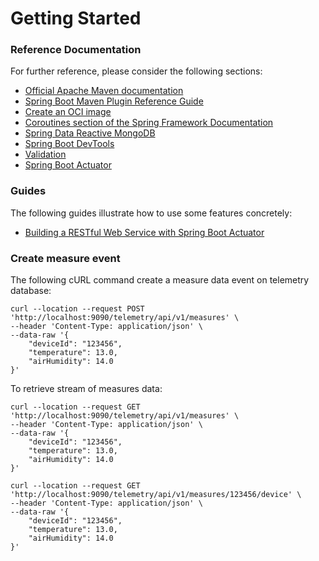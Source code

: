 # Getting Started

### Reference Documentation
For further reference, please consider the following sections:

* [Official Apache Maven documentation](https://maven.apache.org/guides/index.html)
* [Spring Boot Maven Plugin Reference Guide](https://docs.spring.io/spring-boot/docs/2.6.4/maven-plugin/reference/html/)
* [Create an OCI image](https://docs.spring.io/spring-boot/docs/2.6.4/maven-plugin/reference/html/#build-image)
* [Coroutines section of the Spring Framework Documentation](https://docs.spring.io/spring/docs/5.3.16/spring-framework-reference/languages.html#coroutines)
* [Spring Data Reactive MongoDB](https://docs.spring.io/spring-boot/docs/2.6.4/reference/htmlsingle/#boot-features-mongodb)
* [Spring Boot DevTools](https://docs.spring.io/spring-boot/docs/2.6.4/reference/htmlsingle/#using-boot-devtools)
* [Validation](https://docs.spring.io/spring-boot/docs/2.6.4/reference/htmlsingle/#boot-features-validation)
* [Spring Boot Actuator](https://docs.spring.io/spring-boot/docs/2.6.4/reference/htmlsingle/#production-ready)

### Guides
The following guides illustrate how to use some features concretely:

* [Building a RESTful Web Service with Spring Boot Actuator](https://spring.io/guides/gs/actuator-service/)

### Create measure event
The following cURL command create a measure data event on telemetry database:

```shell
curl --location --request POST 'http://localhost:9090/telemetry/api/v1/measures' \
--header 'Content-Type: application/json' \
--data-raw '{
    "deviceId": "123456",
    "temperature": 13.0,
    "airHumidity": 14.0
}'
```

To retrieve stream of measures data: 

```shell
curl --location --request GET 'http://localhost:9090/telemetry/api/v1/measures' \
--header 'Content-Type: application/json' \
--data-raw '{
    "deviceId": "123456",
    "temperature": 13.0,
    "airHumidity": 14.0
}'

curl --location --request GET 'http://localhost:9090/telemetry/api/v1/measures/123456/device' \
--header 'Content-Type: application/json' \
--data-raw '{
    "deviceId": "123456",
    "temperature": 13.0,
    "airHumidity": 14.0
}'
```